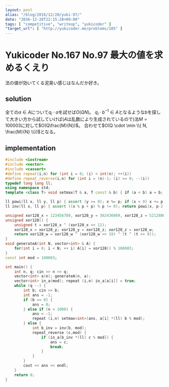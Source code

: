 ```yaml
---
layout: post
alias: "/blog/2016/12/20/yuki-97/"
date: "2016-12-20T22:15:28+09:00"
tags: [ "competitive", "writeup", "yukicoder" ]
"target_url": [ "http://yukicoder.me/problems/105" ]
---
```


# Yukicoder No.167 No.97 最大の値を求めるくえり

法の値が効いてくる泥臭い感じはなんだか好き。

## solution

全ての$a \in A$について$q_i \cdot a$を試せば$O(QN)$。
$q_i \cdot b^{-1} \in A$となるような$b$を探して大きい方から試していけば($A$は乱数により生成されているので)法$M = 100003$に対して$O(Q\frac{M}{N})$。
合わせて$O(Q \cdot \min \\{ N, \frac{M}{N} \\})$となる。

## implementation

``` c++
#include <iostream>
#include <vector>
#include <cassert>
#define repeat(i,n) for (int i = 0; (i) < int(n); ++(i))
#define repeat_reverse(i,n) for (int i = (n)-1; (i) >= 0; --(i))
typedef long long ll;
using namespace std;
template <class T> void setmax(T & a, T const & b) { if (a < b) a = b; }

ll powi(ll x, ll y, ll p) { assert (y >= 0); x %= p; if (x < 0) x += p; ll z = 1; for (ll i = 1; i <= y; i <<= 1) { if (y & i) z = z * x % p; x = x * x % p; } return z; } // O(log y)
ll inv(ll x, ll p) { assert ((x % p + p) % p != 0); return powi(x, p-2, p); } // p must be a prime, O(log p)

unsigned xor128_x = 123456789, xor128_y = 362436069, xor128_z = 521288629, xor128_w = 88675123;
unsigned xor128() {
    unsigned t = xor128_x ^ (xor128_x << 11);
    xor128_x = xor128_y; xor128_y = xor128_z; xor128_z = xor128_w;
    return xor128_w = xor128_w ^ (xor128_w >> 19) ^ (t ^ (t >> 8));
}
void generateA(int N, vector<int> & A) {
    for(int i = 0; i < N; ++ i) A[i] = xor128() % 100003;
}
const int mod = 100003;

int main() {
    int n, q; cin >> n >> q;
    vector<int> a(n); generateA(n, a);
    vector<int> in_a(mod); repeat (i,n) in_a[a[i]] = true;
    while (q --) {
        int b; cin >> b;
        int ans = -1;
        if (b == 0) {
            ans = 0;
        } else if (n < 1000) {
            ans = -1;
            repeat (i,n) setmax<int>(ans, a[i] *(ll) b % mod);
        } else {
            int b_inv = inv(b, mod);
            repeat_reverse (c,mod) {
                if (in_a[b_inv *(ll) c % mod]) {
                    ans = c;
                    break;
                }
            }
        }
        cout << ans << endl;
    }
    return 0;
}
```
